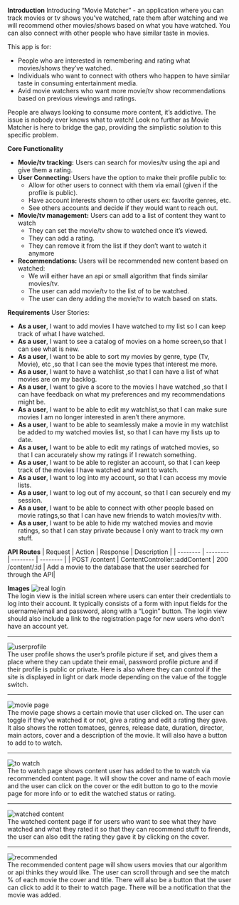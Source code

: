**Introduction**
Introducing “Movie Matcher” - an application where you can track movies or tv shows you’ve watched, rate them after watching and we will recommend other movies/shows based on what you have watched. You can also connect with other people who have similar taste in movies.

This app is for:
* People who are interested in remembering and rating what movies/shows they’ve watched.
* Individuals who want to connect with others who happen to have similar taste in consuming entertainment media.
* Avid movie watchers who want more movie/tv show recommendations based on previous viewings and ratings.

People are always looking to consume more content, it’s addictive. The issue is nobody ever knows what to watch! Look no further as Movie Matcher is here to bridge the gap, providing the simplistic solution to this specific problem.


**Core Functionality**
* **Movie/tv tracking:** Users can search for movies/tv using the api and give them a rating.
* **User Connecting:** Users have the option to make their profile public to:
    * Allow for other users to connect with them via email (given if the profile is public).
    * Have account interests shown to other users ex: favorite genres, etc.
    * See others accounts and decide if they would want to reach out.
* **Movie/tv management:** Users can add to a list of content they want to watch
    * They can set the movie/tv show to watched once it’s viewed.
    * They can add a rating.
    * They can remove it from the list if they don’t want to watch it anymore
* **Recommendations:** Users will be recommended new content based on watched:
    * We will either have an api or small algorithm that finds similar movies/tv.
    * The user can add movie/tv to the list of to be watched.
    * The user can deny adding the movie/tv to watch based on stats.


**Requirements**
User Stories:
* **As a user**, I want to add movies I have watched to my list so I can keep track of what I have watched.
* **As a user**, I want to see a catalog of movies on a home screen,so that I can see what is new.
* **As a user**, I want to be able to sort my movies by genre, type (Tv, Movie), etc ,so that I can see the movie types that interest me more.
* **As a user**, I want to have a watchlist ,so that I can have a list of what movies are on my backlog. 
* **As a user**, I want to give a score to the movies I have watched ,so that I can have feedback on what my preferences and my recommendations might be.
* **As a user**, I want to be able to edit my watchlist,so that I can make sure movies I am no longer interested in aren’t there anymore. 
* **As a user**, I want to be able to seamlessly make a movie in my watchlist be added to my watched movies list, so that I can have my lists up to date. 
* **As a user,** I want to be able to edit my ratings of watched movies, so that I can accurately show my ratings if I rewatch something.
* **As a user**, I want to be able to register an account, so that I can keep track of the movies I have watched and want to watch.
* **As a user**, I want to log into my account, so that I can access my movie lists.
* **As a user**, I want to log out of my account, so that I can securely end my session.
* **As a user**, I want to be able to connect with other people based on movie ratings,so that I can have new friends to watch movies/tv with.
* **As a user**, I want to be able to hide my watched movies and movie ratings, so that I can stay private because I only want to track my own stuff.  

**API Routes**
| Request | Action | Response | Description |
| -------- | -------- | -------- | -------- |
| POST /content     | ContentController::addContent     | 200 /content/:id  | Add a movie to the database that the user searched for through the API|


**Images**
![real login](https://hackmd.io/_uploads/SyL7GznZ0.png)<br/>
The login view is the initial screen where users can enter their credentials to log into their account. It typically consists of a form with input fields for the username/email and password, along with a “Login” button. The login view should also include a link to the registration page for new users who don’t have an account yet.


---

![userprofile](https://hackmd.io/_uploads/SkIXfMhWR.png)<br/>
The user profile shows the user’s profile picture if set, and gives them a place where they can update their email, password profile picture and if their profile is public or private. Here is also where they can control if the site is displayed in light or dark mode depending on the value of the toggle switch.

---

![movie page](https://hackmd.io/_uploads/By8XMz3ZC.png)<br/>
The movie page shows a certain movie that user clicked on. The user can toggle if they've watched it or not, give a rating and edit a rating they gave. It also shows the rotten tomatoes, genres, release date, duration, director, main actors, cover and a description of the movie. It will also have a button to add to to watch.

---

![to watch](https://hackmd.io/_uploads/SkUmGMn-0.png)<br/>
The to watch page shows content user has added to the to watch via recommended content page. It will show the cover and name of each movie and the user can click on the cover or the edit button to go to the movie page for more info or to edit the watched status or rating.

---

![watched content](https://hackmd.io/_uploads/SylIXMMnZA.png)<br/>
The watched content page if for users who want to see what they have watched and what they rated it so that they can recommend stuff to firends, the user can also edit the rating they gave it by clicking on the cover.

---

![recommended](https://hackmd.io/_uploads/S1ImzznZR.png)<br/>
The recommended content page will show users movies that our algorithm or api thinks they would like. The user can scroll through and see the match % of each movie the cover and title. There will also be a button that the user can click to add it to their to watch page. There will be a notification that the movie was added.
